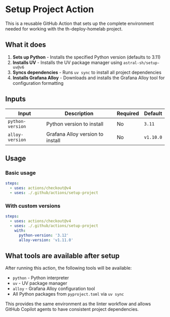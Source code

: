 # Setup Project Action

This is a reusable GitHub Action that sets up the complete environment needed for working with the th-deploy-homelab project.

## What it does

1. **Sets up Python** - Installs the specified Python version (defaults to 3.11)
2. **Installs UV** - Installs the UV package manager using `astral-sh/setup-uv@v6`
3. **Syncs dependencies** - Runs `uv sync` to install all project dependencies
4. **Installs Grafana Alloy** - Downloads and installs the Grafana Alloy tool for configuration formatting

## Inputs

| Input | Description | Required | Default |
|-------|-------------|----------|---------|
| `python-version` | Python version to install | No | `3.11` |
| `alloy-version` | Grafana Alloy version to install | No | `v1.10.0` |

## Usage

### Basic usage

```yaml
steps:
  - uses: actions/checkout@v4
  - uses: ./.github/actions/setup-project
```

### With custom versions

```yaml
steps:
  - uses: actions/checkout@v4
  - uses: ./.github/actions/setup-project
    with:
      python-version: '3.12'
      alloy-version: 'v1.11.0'
```

## What tools are available after setup

After running this action, the following tools will be available:

- `python` - Python interpreter
- `uv` - UV package manager
- `alloy` - Grafana Alloy configuration tool
- All Python packages from `pyproject.toml` via `uv sync`

This provides the same environment as the linter workflow and allows GitHub Copilot agents to have consistent project dependencies.